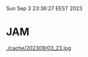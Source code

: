 Sun Sep  3 23:36:27 EEST 2023
# JAM
<a href='./cache/202309/03_23.log'>./cache/202309/03_23.log</a>
